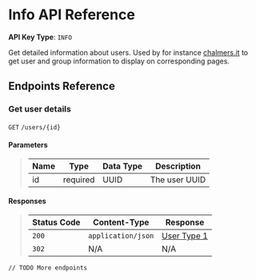 # Info API Reference

**API Key Type**: `INFO`  

Get detailed information about users. Used by for instance
[chalmers.it](https://chalmers.it) to get user and group information to display
on corresponding pages.

## Endpoints Reference

### Get user details

`GET` `/users/{id}`

#### Parameters

> | Name | Type     | Data Type | Description   |
> |------|----------|-----------|---------------|
> | id   | required | UUID      | The user UUID |

#### Responses

> | Status Code   | Content-Type       | Response                         |
> |---------------|--------------------|----------------------------------|
> | `200`         | `application/json` | [User Type 1](./README.md#user-type-1-info-api) |
> | `302`         | N/A                | N/A                              |

</details>

</details>

`// TODO More endpoints`
